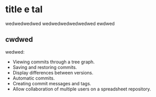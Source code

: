 # title e tal

wedwedwedwed
wedwedwedwedwedwed
ewdwed

## cwdwed
wedwed:

- Viewing commits through a tree graph.
- Saving and restoring commits.
- Display differences between versions.
- Automatic commits.
- Creating commit messages and tags.
- Allow collaboration of multiple users on a spreadsheet repository.

